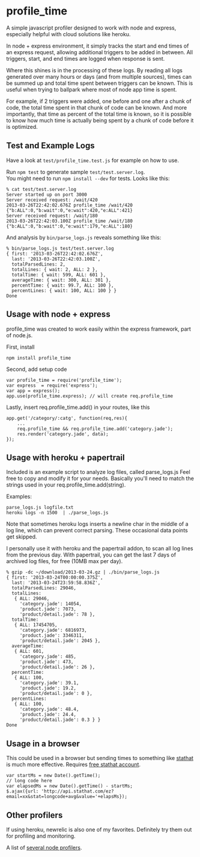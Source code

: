 profile_time
============

A simple javascript profiler designed to work with node and express, 
especially helpful with cloud solutions like heroku.

In node + express environment, it simply tracks the start and end times of an express request,
allowing additional triggers to be added in between.
All triggers, start, and end times are logged when response is sent.

Where this shines is in the processing of these logs. 
By reading all logs generated over many hours or days (and from multiple sources), 
times can be summed up and total time spent between triggers can be known.
This is useful when trying to ballpark where most of node app time is spent.

For example, if 2 triggers were added, one before and one after a chunk of code,
the total time spent in that chunk of code can be known. And more importantly,
that time as percent of the total time is known, so it is possible to know how
much time is actually being spent by a chunk of code before it is optimized.

## Test and Example Logs

Have a look at `test/profile_time.test.js` for example on how to use.

Run `npm test` to generate sample `test/test.server.log`.  
You might need to run `npm install --dev` for tests.
Looks like this:

	% cat test/test.server.log
	Server started up on port 3000
	Server received request: /wait/420
	2013-03-26T22:42:02.676Z profile_time /wait/420 {"b:ALL":0,"b:wait":0,"e:wait":420,"e:ALL":421}
	Server received request: /wait/180
	2013-03-26T22:42:03.100Z profile_time /wait/180 {"b:ALL":0,"b:wait":0,"e:wait":179,"e:ALL":180}

And analysis by `bin/parse_logs.js` reveals something like this:

	% bin/parse_logs.js test/test.server.log
	{ first: '2013-03-26T22:42:02.676Z',
	  last: '2013-03-26T22:42:03.100Z',
	  totalParsedLines: 2,
	  totalLines: { wait: 2, ALL: 2 },
	  totalTime: { wait: 599, ALL: 601 },
	  averageTime: { wait: 300, ALL: 301 },
	  percentTime: { wait: 99.7, ALL: 100 },
	  percentLines: { wait: 100, ALL: 100 } }
	Done


## Usage with node + express

profile_time was created to work easily within the express framework, part of node.js.

First, install

	npm install profile_time

Second, add setup code

	var profile_time = require('profile_time');
	var express  = require('express');
	var app = express();
	app.use(profile_time.express); // will create req.profile_time

Lastly, insert req.profile_time.add() in your routes, like this
	
	app.get('/category/:catg', function(req,res){
		...
		req.profile_time && req.profile_time.add('category.jade');
		res.render('category.jade', data);
	});


## Usage with heroku + papertrail

Included is an example script to analyze log files, called parse_logs.js
Feel free to copy and modify it for your needs. Basically you'll need to match the strings
used in your req.profile_time.add(string).

Examples:

	parse_logs.js logfile.txt
	heroku logs -n 1500  | ./parse_logs.js

Note that sometimes heroku logs inserts a newline char in the middle of a log line,
which can prevent correct parsing.  These occasional data points get skipped.

I personally use it with heroku and the papertrail addon, to scan all log lines from the previous day.
With papertrail, you can get the last 7 days of archived log files, for free (10MB max per day).

	% gzip -dc ~/download/2013-03-24.gz | ./bin/parse_logs.js 
	{ first: '2013-03-24T00:00:00.375Z',
	  last: '2013-03-24T23:59:58.836Z',
	  totalParsedLines: 29046,
	  totalLines: 
	   { ALL: 29046,
	     'category.jade': 14054,
	     'product.jade': 7073,
	     'product/detail.jade': 78 },
	  totalTime: 
	   { ALL: 17454705,
	     'category.jade': 6816973,
	     'product.jade': 3346311,
	     'product/detail.jade': 2045 },
	  averageTime: 
	   { ALL: 601,
	     'category.jade': 485,
	     'product.jade': 473,
	     'product/detail.jade': 26 },
	  percentTime: 
	   { ALL: 100,
	     'category.jade': 39.1,
	     'product.jade': 19.2,
	     'product/detail.jade': 0 },
	  percentLines: 
	   { ALL: 100,
	     'category.jade': 48.4,
	     'product.jade': 24.4,
	     'product/detail.jade': 0.3 } }
	Done


## Usage in a browser

This could be used in a browser but sending times to something like [stathat](http://www.stathat.com/docs/api)
is much more effective. Requires [free stathat account](https://www.stathat.com//).

	var startMs = new Date().getTime();
	// long code here
	var elapsedMs = new Date().getTime() - startMs;
	$.ajax({url: 'http://api.stathat.com/ez?email=xx&stat=longcode+avg&value='+elapsMs});


## Other profilers

If using heroku, newrelic is also one of my favorites.  Definitely try them out for profiling and monitoring.

A list of [several node profilers](http://mindon.github.com/blog/2012/04/26/profiling-nodejs-application/).




